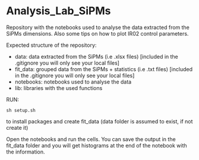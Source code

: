 # Analysis_Lab_SiPMs
Repository with the notebooks used to analyse the data extracted from the SiPMs dimensions. Also some tips on how to plot IR02 control parameters.

Expected structure of the repository:
  * data: data extracted from the SiPMs (i.e .xlsx files)                  [included in the .gitignore you will only see your local files]
  * fit_data: grouped data from the SiPMs + statistics (i.e .txt files)    [included in the .gitignore you will only see your local files]
  * notebooks: notebooks used to analyse the data
  * lib: libraries with the used functions


RUN:

```
sh setup.sh
```
to install packages and create fit_data (data folder is assumed to exist, if not create it)

Open the notebooks and run the cells. You can save the output in the fit_data folder and you will get histograms at the end of the notebook with the information.
